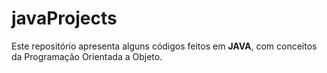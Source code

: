 # javaProjects

Este repositório apresenta alguns códigos feitos em **JAVA**, com conceitos da Programação Orientada a Objeto.
